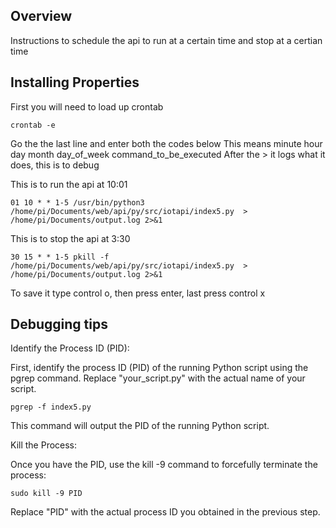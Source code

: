 <div id='overview'/>

## Overview
Instructions to schedule the api to run at a certain time and stop at a certian time

## Installing Properties 
First you will need to load up crontab

```console
crontab -e
```

Go the the last line and enter both the codes below 
This means minute hour day month day_of_week command_to_be_executed
After the > it logs what it does, this is to debug

This is to run the api at 10:01

```console
01 10 * * 1-5 /usr/bin/python3 /home/pi/Documents/web/api/py/src/iotapi/index5.py  > /home/pi/Documents/output.log 2>&1
```

This is to stop the api at 3:30

```console
30 15 * * 1-5 pkill -f /home/pi/Documents/web/api/py/src/iotapi/index5.py  > /home/pi/Documents/output.log 2>&1
```

To save it type control o, then press enter, last press control x


## Debugging tips

Identify the Process ID (PID): 

First, identify the process ID (PID) of the running Python script using the pgrep command. Replace "your_script.py" with the actual name of your script.

```console
pgrep -f index5.py
```

This command will output the PID of the running Python script.

Kill the Process:

Once you have the PID, use the kill -9 command to forcefully terminate the process:

```console
sudo kill -9 PID
```

Replace "PID" with the actual process ID you obtained in the previous step.